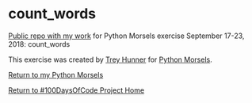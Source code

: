 # count_words

[Public repo with my work](https://github.com/mUtterberg/python_morsels/tree/master/count_words/) for Python Morsels exercise September 17-23, 2018: count_words

This exercise was created by [Trey Hunner](https://treyhunner.com/) for [Python Morsels](https://try.pythonmorsels.com).

[Return to my Python Morsels](https://mutterberg.github.io/python_morsels)

[Return to #100DaysOfCode Project Home](https://mutterberg.github.io)
